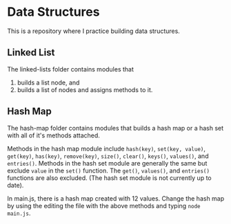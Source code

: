 # Data Structures

This is a repository where I practice building data structures.

## Linked List 
The linked-lists folder contains modules that <ol><li> builds a list node, and</li> <li>builds a list of nodes and assigns methods to it.</li></ol>

## Hash Map
The hash-map folder contains modules that builds a hash map or a hash set with all of it's methods attached. 

Methods in the hash map module include <code>hash(key)</code>, <code>set(key, value)</code>, <code>get(key)</code>, <code>has(key)</code>, <code>remove(key)</code>, <code>size()</code>, <code>clear()</code>, <code>keys()</code>, <code>values()</code>, and <code>entries()</code>. Methods in the hash set module are generally the same but exclude <code>value</code> in the <code>set()</code> function. The <code>get()</code>, <code>values()</code>, and <code>entries()</code> functions are also excluded. (The hash set module is not currently up to date).

In main.js, there is a hash map created with 12 values. Change the hash map by using the editing the file with the above methods and typing <code>node main.js</code>.